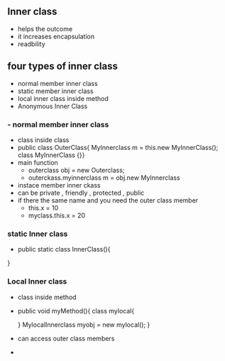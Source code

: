 ## Inner class
- helps the outcome
- it increases encapsulation
- readbility 

## four types of inner class
- normal member inner class
- static member inner class
- local inner class inside method
- Anonymous Inner Class

### - normal member inner class
- class inside class
- public class OuterClass{ 
    MyInnerclass m = this.new MyInnerClass();
    class MyInnerClass {}}
- main function
    - outerclass obj = new Outerclass;
    - outerckass.myinnerclass m = obj.new MyInnerclass
- instace member inner ckass
- can be private , friendly , protected , public
- if there the same name and you need the outer class member
    - this.x = 10
    - myclass.this.x = 20

### static Inner class
- public static class InnerClass(){
    
}

### Local Inner class
- class inside method
- public void myMethod(){
    class mylocal{

    }
    MylocalInnerclass myobj = new mylocal();
}
- can access outer class members
- 


